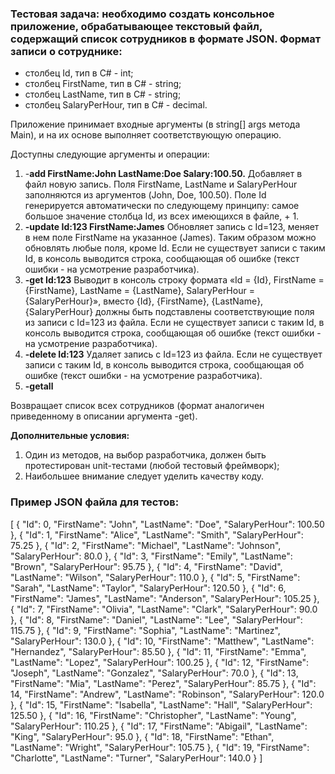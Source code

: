 ### Тестовая задача: необходимо создать консольное приложение, обрабатывающее текстовый файл, содержащий список сотрудников в формате JSON. Формат записи о сотруднике:

- столбец Id, тип в C# - int;
- столбец FirstName, тип в C# - string;
- столбец LastName, тип в C# - string;
- столбец SalaryPerHour, тип в C# - decimal.

Приложение принимает входные аргументы (в string[] args метода Main), и на их основе
выполняет соответствующую операцию.

Доступны следующие аргументы и операции:

1. -**add FirstName:John LastName:Doe Salary:100.50.**
Добавляет в файл новую запись. Поля FirstName, LastName и SalaryPerHour заполняются из аргументов (John, Doe, 100.50). Поле Id генерируется автоматически по следующему принципу: самое большое значение столбца Id, из всех имеющихся в файле, + 1.
2. **-update Id:123 FirstName:James**
Обновляет запись с Id=123, меняет в нем поле FirstName на указанное (James). Таким образом можно обновлять любые поля, кроме Id. Если не существует записи с таким Id, в консоль выводится строка, сообщающая об ошибке (текст ошибки - на усмотрение разработчика).
3. **-get Id:123**
Выводит в консоль строку формата «Id = {Id}, FirstName = {FirstName}, LastName = {LastName}, SalaryPerHour = {SalaryPerHour}», вместо {Id}, {FirstName}, {LastName}, {SalaryPerHour} должны быть подставлены соответствующие поля из записи с Id=123 из файла. Если не существует записи с таким Id, в консоль выводится строка, сообщающая об ошибке (текст ошибки - на усмотрение разработчика).
4. **-delete Id:123**
Удаляет запись с Id=123 из файла. Если не существует записи с таким Id, в консоль выводится строка, сообщающая об ошибке (текст ошибки - на усмотрение разработчика).
5. **-getall**

Возвращает список всех сотрудников (формат аналогичен приведенному в описании аргумента -get).

**Дополнительные условия:**

1. Один из методов, на выбор разработчика, должен быть протестирован unit-тестами
(любой тестовый фреймворк);
2. Наибольшее внимание следует уделить качеству коду.

### Пример JSON файла для тестов:

[
  {
    "Id": 0,
    "FirstName": "John",
    "LastName": "Doe",
    "SalaryPerHour": 100.50
  },
  {
    "Id": 1,
    "FirstName": "Alice",
    "LastName": "Smith",
    "SalaryPerHour": 75.25
  },
  {
    "Id": 2,
    "FirstName": "Michael",
    "LastName": "Johnson",
    "SalaryPerHour": 80.0
  },
  {
    "Id": 3,
    "FirstName": "Emily",
    "LastName": "Brown",
    "SalaryPerHour": 95.75
  },
  {
    "Id": 4,
    "FirstName": "David",
    "LastName": "Wilson",
    "SalaryPerHour": 110.0
  },
  {
    "Id": 5,
    "FirstName": "Sarah",
    "LastName": "Taylor",
    "SalaryPerHour": 120.50
  },
  {
    "Id": 6,
    "FirstName": "James",
    "LastName": "Anderson",
    "SalaryPerHour": 105.25
  },
  {
    "Id": 7,
    "FirstName": "Olivia",
    "LastName": "Clark",
    "SalaryPerHour": 90.0
  },
  {
    "Id": 8,
    "FirstName": "Daniel",
    "LastName": "Lee",
    "SalaryPerHour": 115.75
  },
  {
    "Id": 9,
    "FirstName": "Sophia",
    "LastName": "Martinez",
    "SalaryPerHour": 130.0
  },
  {
    "Id": 10,
    "FirstName": "Matthew",
    "LastName": "Hernandez",
    "SalaryPerHour": 85.50
  },
  {
    "Id": 11,
    "FirstName": "Emma",
    "LastName": "Lopez",
    "SalaryPerHour": 100.25
  },
  {
    "Id": 12,
    "FirstName": "Joseph",
    "LastName": "Gonzalez",
    "SalaryPerHour": 70.0
  },
  {
    "Id": 13,
    "FirstName": "Mia",
    "LastName": "Perez",
    "SalaryPerHour": 85.75
  },
  {
    "Id": 14,
    "FirstName": "Andrew",
    "LastName": "Robinson",
    "SalaryPerHour": 120.0
  },
  {
    "Id": 15,
    "FirstName": "Isabella",
    "LastName": "Hall",
    "SalaryPerHour": 125.50
  },
  {
    "Id": 16,
    "FirstName": "Christopher",
    "LastName": "Young",
    "SalaryPerHour": 110.25
  },
  {
    "Id": 17,
    "FirstName": "Abigail",
    "LastName": "King",
    "SalaryPerHour": 95.0
  },
  {
    "Id": 18,
    "FirstName": "Ethan",
    "LastName": "Wright",
    "SalaryPerHour": 105.75
  },
  {
    "Id": 19,
    "FirstName": "Charlotte",
    "LastName": "Turner",
    "SalaryPerHour": 140.0
  }
]
